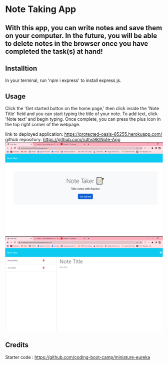 # Note Taking App

## With this app, you can write notes and save them on your computer. In the future, you will be able to delete notes in the browser once you have completed the task(s) at hand!

## Installtion 
In your terminal, run 'npm i express' to install express js.

## Usage
Click the 'Get started button on the home page,' then click inside the 'Note Title' field and you can start typing the title of your note. To add text, click 'Note text' and begin typing. Once complete, you can press the plus icon in the top right corner of the webpage.

link to deployed application:
https://protected-oasis-85255.herokuapp.com/
github repository: https://github.com/ruths98/Note-App
![Homepage.Screenshot](./images/Screenshot%20(34).png)
![Homepage.Screenshot](./images/Screenshot%20(35).png)


## Credits 
Starter code : https://github.com/coding-boot-camp/miniature-eureka